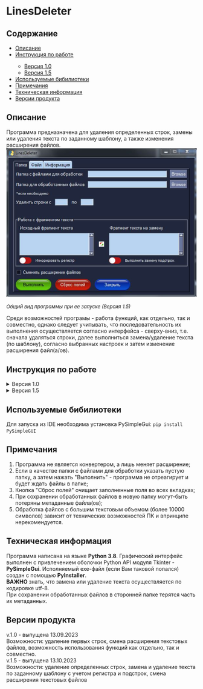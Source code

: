 <h1>LinesDeleter</h1>

<h2>Содержание</h2>
<ul>
    <li><a href=#Description>Описание</a></li>
    <li><a href=#Instruction>Инструкция по работе</a></li>
<ul>
<li><a href=#Ver_1.0>Версия 1.0</a></li>
<li><a href=#Ver_1.5>Версия 1.5</a></li>
</ul>
    <li><a href=#Pip>Используемые бибилиотеки</a></li>
    <li><a href=#Resume>Примечания</a></li>
    <li><a href=#TechInfo>Техническая информация</a></li>
    <li><a href=#Version>Версии продукта</a></li>
</ul>



<h2 id ="Description">Описание</h2>
Программа предназначена для удаления определенных строк, замены или удаления текста по заданному шаблону, 
а также изменения расширения файлов.

<img src="images/view_1.5.JPG">
<p><font size="2"><i>Общий вид программы при ее запуске (Версия 1.5)</i></font></p>
<p>Среди возможностей програмы - работа функций, как отдельно, так и совместно, однако следует учитывать, 
что последовательность их выполнения осуществляется согласно интерфейса - сверху-вниз, т.е. сначала
удаляться строки, далее выполниться замена/удаление текста (по шаблону), согласно выбранных настроек и 
затем изменение расширения файл(а/ов).</p>
<h2 id="Instruction">Инструкция по работе</h2>

<details>
<summary id="Ver_1.0">Версия 1.0</summary>
<ul>
<li><a href="View_V.1">Общая информация</a></li>
<li><a href=#Folder_V.1>Вкладка "Папка"</a></li>
<li><a href=#File_V.1>Вкладка "Файл"</a></li>
<li><a href=#Info_V.1>Вкладка "Информация"</a></li>
</ul>

<h3 id="View_V.1">Общая информация</h3>
<p>Программа (ver. 1.0) предназначена для удаления первых строк из текстовых файлов.</p>
<img src="images/common face v.1.0.JPG">
<p><font size="2"><i>Общий вид программы при ее запуске (Версия 1.0)</i></font></p>
Дополнительной функцией является возможность изменения расширения файлов, которую можно использовать как отдельно,
так и в группе с функцией удаления строк. Программой предусмотрена возможность работы, как с группой файлов в папке - 
вкладка "Папка", так и с одиночными файлами - вкладка "Файл".

<h3 id="Folder_V.1">Вкладка "Папка"</h3>
Вкладка "Папка" представляет собой две функциональные области:
<ol>
<li>Удаление первых строк в файлах папки</li>
<li> Изменения расширения файлов в папке</li>
</ol>

<img src="images/full face.JPG">
<p><b>Первая область (1)</b> предназначена для ввода данных с целью дальнейшего удаления строк в файлах
указанной папки. Существует два варианта выполнения операции:</p>
<ul>
<li>удаление строк непосредственно в файлах папки;</li>
<li>удаление строк в файлах папки с сохранением исходных и переноса обработанных файлов в другую папку.</li> 
</ul>
<p>Для выполнения первой - через кнопку "Browse" поля "Папка с файлами для обработки" выбрать папку с файлами
и указать "Количество удаляемых строк". Для второй - следует дополнительно указать папку через кнопку "Browse"
поля "Папка для обработанных файлов". </p>

<p><b>Вторая область (2)</b> предназначена для ввода данных с целью изменения расширения фалов в папке.
Для ее активации необходимо выбрать чекбокс "Сменить расширение файлов", после чего откроется переключатель
и поля для заполнения.<br>
Возможно два пути выполнения изменения расширения:</p>

<ul>
<li>в исходной папке;</li>
<li>перенос файлов с измененным расширением в другую папку с сохранением исходных.</li>
</ul>

<p>Для выполнения первой операции достаточно через кнопку "Browse" указать папку с файлами для изменения расширения 
в полях "с" и "на". Для второй - следует дополнительно через кнопку "Browse" поля "Папка для обработанных файлов"
указать путь.<br>
 В случае смены положения переключателя "после обработки" во включенное (зеленый цвет) активируется режим объединения
двух функций, т.е. программой будет выполнено удаление строк в файлах и затем смена их расширения. В зависимости 
от заоплненных полей возможно два пути выполнения общей операции:</p>

<ul>
<li>удаление строк в файлах и смена их расширения в исходной папке;</li>
<li>удаление строк в файлах и смена их расширения с переносом в другую папку (сохранение исходных файлов в папке);</li>
</ul>

<p>
Как и в предыдущих случаях, для выполнения первой операции следует заполнить поля "Папка с файлами для обработки",
"Количество удаляемых строк", а также поля "с" и "на". Для второй дополнительно следует заполнить поле 
"Папка для обработанных файлов".<br>
Для отключения режима совместного выполнения функций следует перевести переключатель "после обработки" в выключенное 
состояние - красный цвет.
</p>

<h3 id="File_V.1">Вкладка "Файл"</h3>
<p>Принципиальное отличие вкладки "Файл" от вкладки "Папка" заключается в том, что во второй происходит
обработка всех, находящихся в указанной папке, файлов, а вкладка "Файл" предназначена для обработки одного файла,
выбранного пользователем.<br>
Вкладка "Файл" представляет собой две функциональные области:

<ol>
<li>Удаление первых строк в файлах папки</li>
<li> Изменения расширения файлов в папке</li>
</ol>

<img src="images/full face file.jpg">
<p><b>Первая область (1)</b> предназначена для ввода данных с целью последующего удаления строк в файле. Возможно два пути использования области:</p>
<ul>
<li>удаление строк в исходном файле</li>
<li>удаление строк в файле с переносом его в другую папку с сохранением исходного.</li>
</ul>
<p>Для первого случая через кнопку "Browse" поля "Файл для обработки" следует указать путь к файлу и количество
удаляемых строк в поле "Количество удаляемых строк". Для второго через кнопку "Browse" поля 
"Папка для обработанного файла" необходимо дополнительно выбрать папку.</p>
<p><b>Вторая область (2)</b> предназначена для изменения расширения файла и активируется сменой положения 
переключателя на включенное (зеленый цвет). Возможно два пути использованя области:</p>
<ul>
<li>изменение расширения файла в исходной папке;</li>
<li>перенос файла с измененным расширением в другую папку с сохранением исходного.</li>
</ul>
<p>Для первого варианта необходимо указать путь к файлу через кнопку "Browse" поля "Файл для обработки" и заполнить
поля "с" и "на". Для второго необходимо через кнопку "Browse" поля "Папка для обработанного файла" дополнительно
указать папку для измененного файла</p>
<p>Программой предусмотрена возможность объединения работы функций удаления строк в файле и изменения его расширения.
При совместной работе следует отметить два возможных варианта:</p>
<ul>
<li>удаление строк и изменение расширения в исходном файле;</li>
<li>удаление строк и изменение расширения файла с переносом его в другую папку (сохранение исходного файла)</li>
</ul>
<p>Для первого случая необходимо заполнить все поля кроме "Папка для обработанного файла", 
а для второго - заполнить и его.</p>

<h3 id="Info_V.1">Вкладка "Информация"</h3>
<p>Вкладка носит информативный характер и создана, чтобы в краткой форме описать функциональные возможности
программы, а также предоставить ссылку на исходный код и обновленную версию.</p>
</details>

<details>
<summary id="Ver_1.5">Версия 1.5</summary>
<ul>
<li><a href=#View_V.1.5>Общая информация</a></li>
<li><a href=#Folder_V.1.5>Вкладка "Папка"</a></li>
<li><a href=#File_V.1.5>Вкладка "Файл"</a></li>
<li><a href=#Info_V.1.5>Вкладка "Информация"</a></li>
</ul>


<h3 id="View_V.1.5">Общая информация</h3>
<p>Версия программы 1.5 претерпела, некоторые функциональные изменения, по сравнению с предыдущей (1.0).
Так, подверглась переработке функция удаления строк, которая принимает номер строк (поля с/до) и затем выполняет
удаление в заданном интервале. Добавлена возможность замены текста по заданному шаблону и его удаление.<br> 
Программой поддерживается возможность использования функций, как по отдельности, так и совместно, выполнение которых
осуществляется по интерфейсу - сверху-вниз.
Для удобства работы предусмотрена работа, как с файлами в папке, так и с одним файлом, с возможностью сохранения
обработанного(ых) файлов в отдельной папке.</p>

<h3 id="Folder_V.1.5">Вкладка "Папка"</h3>
<p>Вкладка "Папка" представляет собой 5 функциональных зон:</p>
<ol>
<li>"Путевая" зона;</li>
<li>Удаление строк;</li>
<li>Замена или удаление текста по заданным параметрам;</li>
<li>Смена расширения;</li>
<li>"Операционная" зона.</li>
</ol>

<img src="images/folder_1.5.JPG">

<p><b>"Путевая" зона (1)</b> необходима для указания путей к папке с файлами, которые следует обработать, - 
"Папка с файлами для обработки", и папке, куда следует сохранить обработанные файлы - "Папка для обработанных файлов".
Если не указать путь в поле "Папка для обработанных файлов", то изменению подвергнуться исходные файлы.
</p>
<p>Зона <b>Удаление строк(2)</b> представляет собой два поля - "с" и "по", в которых указываются числа, соответствующие
позиции строки в файле, которые следует удалить из него. Удаление осуществляется по заданному интервалу, например,
с 1 по 5, с 3 по 3 (будет удалена одна строка) и т.д. Строка соответствующая полю "по" будет удалена включительно.
Если поле "с" заполнить, а поле "по" оставить незаполненным выполнится удаление всех строк начиная со строки, указанной
в поле "с".
</p>
<p><b>Работа с фрагментом текста (3)</b> позволяет заменить или удалить фрагмент текста, указанный в поле
"Исходный фрагмент текста". Чтобы выполнить удаление текста достаточно заполнить поле "Исходный фрагмент текста", а
 поле "Фрагмент текста на замену" оставить пустым.<br>
Между полями размещена кнопка "Поменять текст местами" при нажатии на которую происходит смена содержимого полей
между собой. </p> 
Для работы с фрагментом текста доступно несколько опций, которые могут быть полезны при замене одиночных слов:
<ul>
<li>"Игнорировать регистр"</li>
<li>Выполнить замену подстрок</li>
</ul>
<p>При включении опции "Игнорировать регистр" выполнится замена текста независимо от регистра букв, т.е. слова
"кров" и "кРОв" будут равноценны, а опция "Выполнить замену подстрок" обеспечит замену в случае если слово входит в
состав другого слова, например, "кров" будет заменено, как слово "кров" и как подстрока в слове "кровля".
</p>
<p>При включении настройки <b>"Смена расширения" (4)</b> выполниться смена расширения файла с указанного в поле "с" на
указанное в поле "на".
</p>
<p><b>"Операционная" зона (5)</b> представлена 3-мя кнопками:</p>
<ul>
<li>"Выполнить" - запускает выполнение операции по заданным во вкладке параметрам и введенным данным;</li>
<li>"Сброс полей" - удаляет текст во всех заполняемых полях программы;</li>
<li>"Закрыть" - завершает работу программы.</li>
</ul>


<h3 id="File_V.1.5">Вкладка "Файл"</h3>
<p>Вкладка "Файл", как и вкладка "Папка представляет собой 5 функциональных зон:</p>
<ol>
<li>"Путевая" зона;</li>
<li>Удаление строк;</li>
<li>Замена или удаление текста по заданным параметрам;</li>
<li>Смена расширения;</li>
<li>"Операционная" зона.</li>
</ol>

<img src="images/file_1.5.JPG">

<p>Основные функции вкладки "Файл" аналогичны оным во вкладке "Папка" с единственным различием, что
на данной вкладке работают только с одним файлом.
</p>

<h3 id="Info_V.1.5">Вкладка "Информация"</h3>
<p>Вкладка носит информативный характер и создана, чтобы в краткой форме описать функциональные возможности
программы, а также предоставить ссылку на исходный код и обновленную версию.</p>
</details>

<h2 id="Pip">Используемые бибилиотеки</h2>
Для запуска из IDE необходима установка PySimpleGui:
<code>pip install PySimpleGUI</code>

<h2 id="Resume">Примечания</h2>
<ol>
<li>Программа не является конвертером, а лишь меняет расширение;</li>
<li>Если в качестве папки с файлами для обработки указать пустую папку, а затем нажать "Выполнить" - 
программа не отреагирует и будет ждать файлы в папке; </li>
<li>Кнопка "Сброс полей" очищает заполненные поля во всех вкладках;</li>
<li>При сохранении обработанных файлов в новую папку могут-быть потеряны метаданные файла(ов);</li>
<li>Обработка файлов с большим текстовым объемом (более 10000 символов) зависит от технических
возможностей ПК и впринципе нерекомендуется.</li>
</ol>

<h2 id="TechInfo">Техническая информация</h2>
Программа написана на языке <b>Python 3.8</b>. Графический интерфейс выполнен с привлечением оболочки
Python API модуля Tkinter - <b>PySimpleGui</b>. Исполняемый exe-файл (если Вам таковой попался) создан с помощью <b>PyInstaller</b>.<br>
<b>ВАЖНО</b> знать, что замена или удаление текста осуществляется по кодировке utf-8.<br>
При сохранении обработанных файлов в сторонней папке терятся часть их метаданных. <br>

<h2 id="Version">Версии продукта</h2>
v.1.0 - выпущена 13.09.2023<br>
Возможности: удаление первых строк, смена расширения текстовых файлов, возможность использования функций 
как отдельно, так и совместно. <br>
v.1.5 - выпущена 13.10.2023 <br>
Возможности: удаление определенных строк, замена и удаление текста по заданному шаблону с учетом регистра и подстрок, 
смена расширения текстовых файлов
